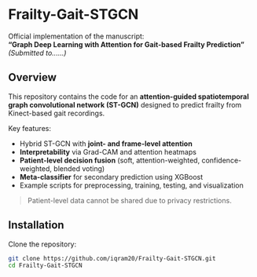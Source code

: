 # Frailty-Gait-STGCN

Official implementation of the manuscript:  
**“Graph Deep Learning with Attention for Gait-based Frailty Prediction”**  
*(Submitted to......)*


## Overview
This repository contains the code for an **attention-guided spatiotemporal graph convolutional network (ST-GCN)** designed to predict frailty from Kinect-based gait recordings.  

Key features:
- Hybrid ST-GCN with **joint- and frame-level attention**  
- **Interpretability** via Grad-CAM and attention heatmaps  
- **Patient-level decision fusion** (soft, attention-weighted, confidence-weighted, blended voting)  
- **Meta-classifier** for secondary prediction using XGBoost  
- Example scripts for preprocessing, training, testing, and visualization  

> Patient-level data cannot be shared due to privacy restrictions.



## Installation

Clone the repository:
```bash
git clone https://github.com/iqram20/Frailty-Gait-STGCN.git
cd Frailty-Gait-STGCN
